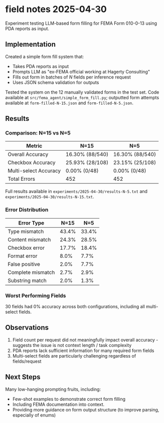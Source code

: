 # field notes 2025-04-30

Experiment testing LLM-based form filling for FEMA Form 010-0-13 using PDA reports as input.

## Implementation

Created a simple form fill system that:
- Takes PDA reports as input
- Prompts LLM as "ex-FEMA official working at Hagerty Consulting"
- Fills out form in batches of $N$ fields per inference request
- Uses JSON schema validation for outputs

Tested the system on the 12 manually validated forms in the test set. Code
available at `src/fema_agent/simple_form_fill.py`; outputted form attempts
available at `form-filled-N-15.json` and `form-filled-N-5.json`.

## Results

### Comparison: N=15 vs N=5

| Metric | N=15 | N=5 |
|--------|------|-----|
| Overall Accuracy | 16.30% (88/540) | 16.30% (88/540) |
| Checkbox Accuracy | 25.93% (28/108) | 23.15% (25/108) |
| Multi-select Accuracy | 0.00% (0/48) | 0.00% (0/48) |
| Total Errors | 452 | 452 |

Full results available in `experiments/2025-04-30/results-N-5.txt` and
`experiments/2025-04-30/results-N-15.txt`.

### Error Distribution

| Error Type | N=15 | N=5 |
|------------|------|-----|
| Type mismatch | 43.4% | 33.4% |
| Content mismatch | 24.3% | 28.5% |
| Checkbox error | 17.7% | 18.4% |
| Format error | 8.0% | 7.7% |
| False positive | 2.0% | 7.7% |
| Complete mismatch | 2.7% | 2.9% |
| Substring match | 2.0% | 1.3% |

### Worst Performing Fields
30 fields had 0% accuracy across both configurations, including all multi-select fields.

## Observations

1. Field count per request did not meaningfully impact overall accuracy - suggests the issue is not context length / task complexity
2. PDA reports lack sufficient information for many required form fields
3. Multi-select fields are particularly challenging regardless of fields/request

## Next Steps
Many low-hanging prompting fruits, including:
 - Few-shot examples to demonstrate correct form filling
 - Including FEMA documentation into context.
 - Providing more guidance on form output structure (to improve parsing, especially of enums)
